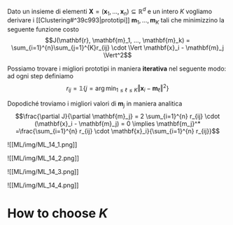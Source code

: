 Dato un insieme di elementi $\mathbf{X} = (\mathbf{x}_1, ..., \mathbf{x}_n) \subseteq \mathbb{R}^d$ e un intero $K$ vogliamo derivare i [[Clustering#^39c993|prototipi]] $\mathbf{m}_1, ..., \mathbf{m}_K$ tali che minimizzino la seguente funzione costo
$$J(\mathbf{r}, \mathbf{m}_1, ..., \mathbf{m}_k) = \sum_{i=1}^{n}\sum_{j=1}^{K}r_{ij} \cdot \Vert \mathbf{x}_i - \mathbf{m}_j \Vert^2$$

Possiamo trovare i migliori prototipi in maniera **iterativa** nel seguente modo:
ad ogni step definiamo
$$r_{ij} = \mathbb{1} \big\lbrace j = \arg \min_{1 \leq \ell \leq K} \Vert \mathbf{x}_i - \mathbf{m}_\ell \Vert^2 \big\rbrace$$

Dopodiché troviamo i migliori valori di $\mathbf{m}_j$ in maniera analitica
$$\frac{\partial J}{\partial \mathbf{m}_j} = 2 \sum_{i=1}^{n} r_{ij} \cdot (\mathbf{x}_i - \mathbf{m}_j) = 0 \implies \mathbf{m_j}^* =\frac{\sum_{i=1}^{n} r_{ij} \cdot \mathbf{x}_i}{\sum_{i=1}^{n} r_{ij}}$$

![[ML/img/ML_14_1.png]]

![[ML/img/ML_14_2.png]]

![[ML/img/ML_14_3.png]]

![[ML/img/ML_14_4.png]]

# How to choose $K$
